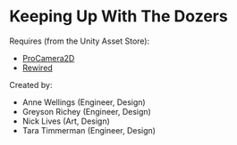 # Keeping Up With The Dozers

Requires (from the Unity Asset Store):
- [ProCamera2D](https://assetstore.unity.com/packages/tools/camera/pro-camera-2d-the-definitive-2d-2-5d-unity-camera-plugin-42095)
- [Rewired](https://assetstore.unity.com/packages/tools/utilities/rewired-21676)

Created by:
- Anne Wellings (Engineer, Design)
- Greyson Richey (Engineer, Design)
- Nick Lives (Art, Design)
- Tara Timmerman (Engineer, Design)
